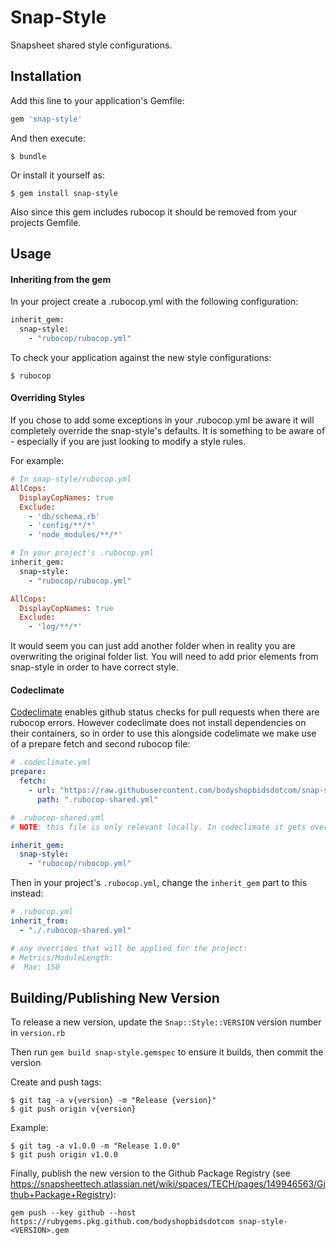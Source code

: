 # Snap-Style

Snapsheet shared style configurations.

## Installation

Add this line to your application's Gemfile:

```ruby
gem 'snap-style'
```

And then execute:

    $ bundle

Or install it yourself as:

    $ gem install snap-style

Also since this gem includes rubocop it should be removed from your projects Gemfile.

## Usage

#### Inheriting from the gem

In your project create a .rubocop.yml with the following configuration:

```ruby
inherit_gem:
  snap-style:
    - "rubocop/rubocop.yml"
```

To check your application against the new style configurations:

    $ rubocop

#### Overriding Styles

If you chose to add some exceptions in your .rubocop.yml be aware it will completely override the snap-style's defaults. It is something to be aware of - especially if you are just looking to modify a style rules.

For example:

```ruby
# In snap-style/rubocop.yml
AllCops:
  DisplayCopNames: true
  Exclude:
    - 'db/schema.rb'
    - 'config/**/*'
    - 'node_modules/**/*'
```

```ruby
# In your project's .rubocop.yml
inherit_gem:
  snap-style:
    - "rubocop/rubocop.yml"

AllCops:
  DisplayCopNames: true
  Exclude:
    - 'log/**/*'
```

It would seem you can just add another folder when in reality you are overwriting the original folder list. You will need to add prior elements from snap-style in order to have correct style.


#### Codeclimate

[Codeclimate](https://codeclimate.com/) enables github status checks for pull requests when there are rubocop errors. However codeclimate does not install dependencies on their containers, so in order to use this alongside codelimate we make use of a prepare fetch and second rubocop file:

```yml
# .codeclimate.yml
prepare:
  fetch:
    - url: "https://raw.githubusercontent.com/bodyshopbidsdotcom/snap-style/master/rubocop/rubocop.yml"
      path: ".rubocop-shared.yml"
```

```yml
# .rubocop-shared.yml
# NOTE: this file is only relevant locally. In codeclimate it gets overwritten by the snap-style gem from the prepare fetch

inherit_gem:
  snap-style:
    - "rubocop/rubocop.yml"
```

Then in your project's `.rubocop.yml`, change the `inherit_gem` part to this instead:

```yml
# .rubocop.yml
inherit_from:
  - "./.rubocop-shared.yml"

# any overrides that will be applied for the project:
# Metrics/ModuleLength:
#  Max: 150
```

## Building/Publishing New Version

To release a new version, update the `Snap::Style::VERSION` version number in `version.rb`

Then run `gem build snap-style.gemspec` to ensure it builds, then commit the version

Create and push tags:

    $ git tag -a v{version} -m "Release {version}"
    $ git push origin v{version}


Example:

    $ git tag -a v1.0.0 -m "Release 1.0.0"
    $ git push origin v1.0.0

Finally, publish the new version to the Github Package Registry (see https://snapsheettech.atlassian.net/wiki/spaces/TECH/pages/149946563/Github+Package+Registry):

```
gem push --key github --host https://rubygems.pkg.github.com/bodyshopbidsdotcom snap-style-<VERSION>.gem
```
